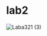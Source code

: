 # lab2
![Laba321 (3)](https://user-images.githubusercontent.com/83488690/117124194-38045200-adc2-11eb-8838-73024dc5c4cb.gif)
